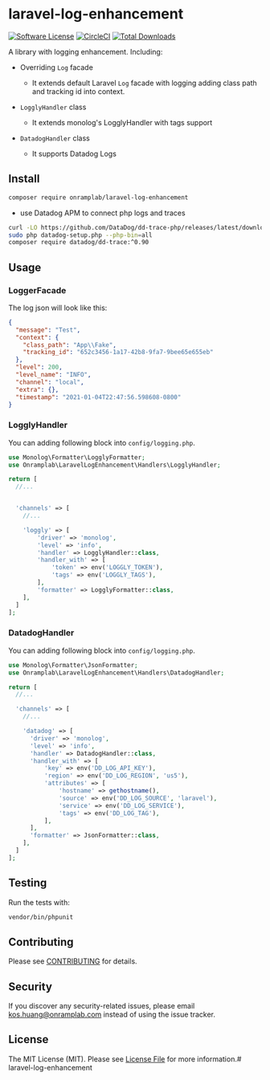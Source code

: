 # laravel-log-enhancement

[![Software License](https://img.shields.io/badge/license-MIT-brightgreen.svg?style=flat-square)](LICENSE.md)
[![CircleCI](https://circleci.com/gh/OnrampLab/laravel-log-enhancement.svg?style=shield)](https://circleci.com/gh/OnrampLab/laravel-log-enhancement)
[![Total Downloads](https://img.shields.io/packagist/dt/onramplab/laravel-log-enhancement.svg?style=flat-square)](https://packagist.org/packages/onramplab/laravel-log-enhancement)

A library with logging enhancement. Including:

- Overriding `Log` facade
  - It extends default Laravel `Log` facade with logging adding class path and tracking id into context.
- `LogglyHandler` class
  - It extends monolog's LogglyHandler with tags support

- `DatadogHandler` class
  - It supports Datadog Logs

## Install

```bash
composer require onramplab/laravel-log-enhancement
```

- use Datadog APM to connect php logs and traces
```bash
curl -LO https://github.com/DataDog/dd-trace-php/releases/latest/download/datadog-setup.php
sudo php datadog-setup.php --php-bin=all
composer require datadog/dd-trace:^0.90
```

## Usage

### LoggerFacade

The log json will look like this:

```json
{
  "message": "Test",
  "context": {
    "class_path": "App\\Fake",
    "tracking_id": "652c3456-1a17-42b8-9fa7-9bee65e655eb"
  },
  "level": 200,
  "level_name": "INFO",
  "channel": "local",
  "extra": {},
  "timestamp": "2021-01-04T22:47:56.598608-0800"
}
```

### LogglyHandler

You can adding following block into `config/logging.php`.

```php
use Monolog\Formatter\LogglyFormatter;
use Onramplab\LaravelLogEnhancement\Handlers\LogglyHandler;

return [
  //...


  'channels' => [
    //...

    'loggly' => [
        'driver' => 'monolog',
        'level' => 'info',
        'handler' => LogglyHandler::class,
        'handler_with' => [
            'token' => env('LOGGLY_TOKEN'),
            'tags' => env('LOGGLY_TAGS'),
        ],
        'formatter' => LogglyFormatter::class,
    ],
  ]
];

```

### DatadogHandler

You can adding following block into `config/logging.php`.

```php
use Monolog\Formatter\JsonFormatter;
use Onramplab\LaravelLogEnhancement\Handlers\DatadogHandler;

return [
  //...

  'channels' => [
    //...

    'datadog' => [
      'driver' => 'monolog',
      'level' => 'info',
      'handler' => DatadogHandler::class,
      'handler_with' => [
          'key' => env('DD_LOG_API_KEY'),
          'region' => env('DD_LOG_REGION', 'us5'),
          'attributes' => [
              'hostname' => gethostname(),
              'source' => env('DD_LOG_SOURCE', 'laravel'),
              'service' => env('DD_LOG_SERVICE'),
              'tags' => env('DD_LOG_TAG'),
          ],
      ],
      'formatter' => JsonFormatter::class,
    ],
  ]
];

```

## Testing

Run the tests with:

```bash
vendor/bin/phpunit
```

## Contributing

Please see [CONTRIBUTING](CONTRIBUTING.md) for details.

## Security

If you discover any security-related issues, please email kos.huang@onramplab.com instead of using the issue tracker.

## License

The MIT License (MIT). Please see [License File](/LICENSE.md) for more information.# laravel-log-enhancement

